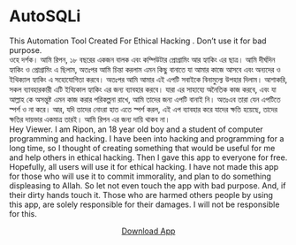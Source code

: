 # AutoSQLi
This Automation Tool Created For Ethical Hacking . Don’t use it for bad purpose.      
ওহে দর্শক। আমি রিপন, ১৮ বছরের একজন বালক এবং কম্পিউটার প্রোগ্রামিং আর হ্যাকিং এর ছাত্র। আমি দীর্ঘদিন হ্যাকিং ও প্রোগ্রামিং এ ছিলাম, অতঃপর আমি চিন্তা করলাম এমন কিছু বানাতে যা আমার কাজে আসবে এবং অন্যদের ও ইথিক্যাল হ্যাকিং এ সহোযোগিতা করবে। অতঃপর আমি আমার এই এপটি সবাইকে বিনামুল্যে উপহার দিলাম। আশাকরি, সকল ব্যাবহারকারী এটি ইথ্যিকাল হ্যাকিং এর জন্য ব্যাবহার করবে। যারা এর সাহায্যে অনৈতিক কাজ করবে, এবং যা আল্লাহ কে অসন্তুষ্ট এমন কাজ করার পরিকল্পনা রাখে, আমি তাদের জন্য এপটি বানাই নি। অতঃএব তারা যেন এপটিতে স্পর্শ ও না করে। আর, যদি তাদের নোংরা হাত এতে স্পর্শ করল, এই এপ ব্যাবহার করে যাদের ক্ষতি হয়েছে, তাদের ক্ষতির দায়ভার একমাত্র তারই। আমি রিপন এর জন্য দায়ি থাকব না।     
Hey Viewer. I am Ripon, an 18 year old boy and a student of computer programming and hacking. I have been into hacking and programming for a long time, so I thought of creating something that would be useful for me and help others in ethical hacking. Then I gave this app to everyone for free. Hopefully, all users will use it for ethical hacking. I have not made this app for those who will use it to commit immorality, and plan to do something displeasing to Allah. So let not even touch the app with bad purpose. And, if their dirty hands touch it. Those who are harmed others people by using this app, are solely responsible for their damages. I will not be responsible for this.
<center><a href="https://github.com/thestartinglightofearth/AutoSQLi/raw/main/AutoSQLi.apk">Download App</a> 
